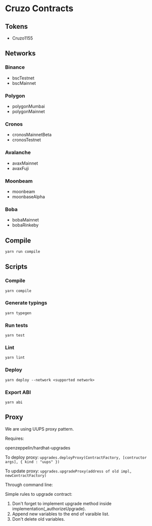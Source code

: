 # Cruzo Contracts

## Tokens 
- Cruzo1155

## Networks
### Binance
- bscTestnet
- bscMainnet
### Polygon
- polygonMumbai
- polygonMainnet
### Cronos
- cronosMainnetBeta
- cronosTestnet
### Avalanche
- avaxMainnet
- avaxFuji
### Moonbeam
- moonbeam
- moonbaseAlpha
### Boba
- bobaMainnet
- bobaRinkeby

## Compile
```sh
yarn run compile
```

## Scripts

### Compile
`yarn compile`

### Generate typings
`yarn typegen`

### Run tests
`yarn test`

### Lint
`yarn lint`

### Deploy
`yarn deploy --network <supported network>`

### Export ABI
`yarn abi`

## Proxy
We are using UUPS proxy pattern.

Requires:

openzeppelin/hardhat-upgrades

To deploy proxy:
`upgrades.deployProxy(ContractFactory, [contructor args], { kind : "uups" })`

To update proxy:
`upgrades.upgradeProxy(address of old impl, newContractFactory)`

Through command line:



Simple rules to upgrade contract:

1. Don't forget to implement upgrade method inside implementation(_authorizeUpgrade).
2. Append new variables to the end of varaible list.
3. Don't delete old variables.


